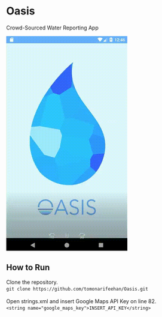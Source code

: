 # Oasis
Crowd-Sourced Water Reporting App

![Alt Text](https://github.com/tomonarifeehan/Oasis/blob/master/oasis.gif)

## How to Run
Clone the repository.</br>
```git clone https://github.com/tomonarifeehan/Oasis.git```</br></br>
Open strings.xml and insert Google Maps API Key on line 82.</br>
```<string name="google_maps_key">INSERT_API_KEY</string>```


